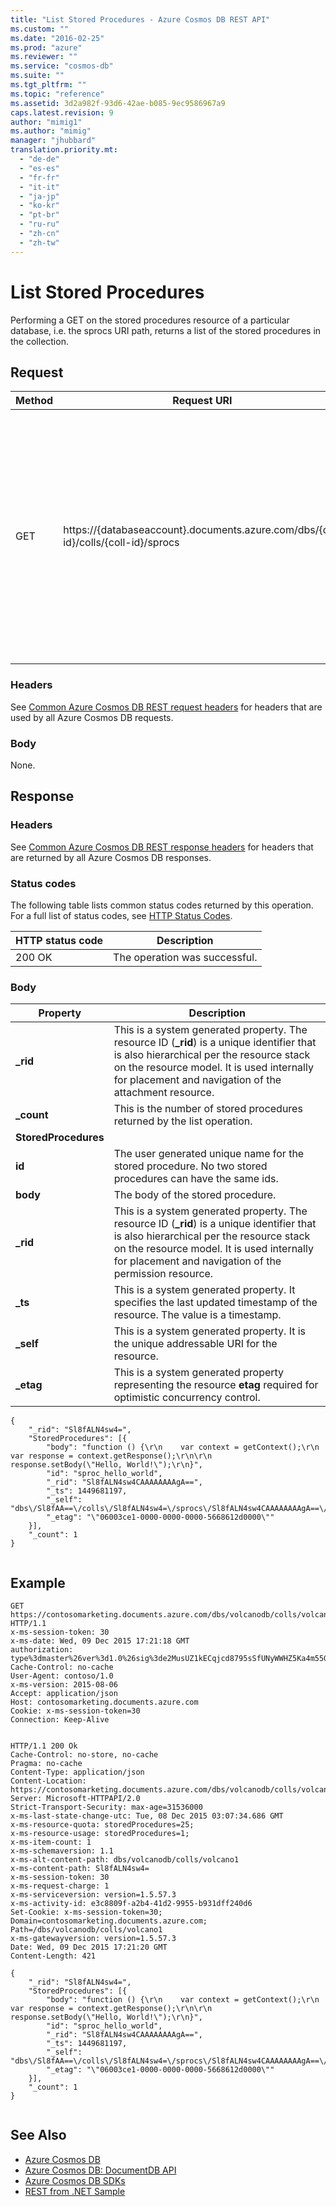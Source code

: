 ```yaml
---
title: "List Stored Procedures - Azure Cosmos DB REST API"
ms.custom: ""
ms.date: "2016-02-25"
ms.prod: "azure"
ms.reviewer: ""
ms.service: "cosmos-db"
ms.suite: ""
ms.tgt_pltfrm: ""
ms.topic: "reference"
ms.assetid: 3d2a982f-93d6-42ae-b085-9ec9586967a9
caps.latest.revision: 9
author: "mimig1"
ms.author: "mimig"
manager: "jhubbard"
translation.priority.mt: 
  - "de-de"
  - "es-es"
  - "fr-fr"
  - "it-it"
  - "ja-jp"
  - "ko-kr"
  - "pt-br"
  - "ru-ru"
  - "zh-cn"
  - "zh-tw"
---
```

# List Stored Procedures
  Performing a GET on the stored procedures resource of a particular database, i.e. the sprocs URI path, returns a list of the stored procedures in the collection.  
  
## Request  
  
|Method|Request URI|Description|  
|------------|-----------------|-----------------|  
|GET|https://{databaseaccount}.documents.azure.com/dbs/{db-id}/colls/{coll-id}/sprocs|Note that the {databaseaccount} is the name of the Azure Cosmos DB account created under your subscription. The {db-id} value is the user generated name/id of the database where the stored procedures reside, not the system generated id (rid). The {coll-id} value is the name of the collection where the stored procedures reside.|  
  
### Headers  
 See [Common Azure Cosmos DB REST request headers](common-documentdb-rest-request-headers.md) for headers that are used by all Azure Cosmos DB requests.  
  
### Body  
 None.  
  
## Response  
  
### Headers  
 See [Common Azure Cosmos DB REST response headers](common-documentdb-rest-response-headers.md) for headers that are returned by all Azure Cosmos DB responses.  
  
### Status codes  
 The following table lists common status codes returned by this operation. For a full list of status codes, see [HTTP Status Codes](https://msdn.microsoft.com/library/azure/dn783364.aspx).  
  
|HTTP status code|Description|  
|----------------------|-----------------|  
|200 OK|The operation was successful.|  
  
### Body  
  
|Property|Description|  
|--------------|-----------------|  
|**_rid**|This is a system generated property. The resource ID (**_rid**) is a unique identifier that is also hierarchical per the resource stack on the resource model. It is used internally for placement and navigation of the attachment resource.|  
|**_count**|This is the number of stored procedures returned by the list operation.|  
|**StoredProcedures**||  
|**id**|The user generated unique name for the stored procedure. No two stored procedures can have the same ids.|  
|**body**|The body of the stored procedure.|  
|**_rid**|This is a system generated property. The resource ID (**_rid**) is a unique identifier that is also hierarchical per the resource stack on the resource model. It is used internally for placement and navigation of the permission resource.|  
|**_ts**|This is a system generated property. It specifies the last updated timestamp of the resource. The value is a timestamp.|  
|**_self**|This is a system generated property. It is the unique addressable URI for the resource.|  
|**_etag**|This is a system generated property representing the resource **etag** required for optimistic concurrency control.|  
  
```  
{  
    "_rid": "Sl8fALN4sw4=",  
    "StoredProcedures": [{  
        "body": "function () {\r\n    var context = getContext();\r\n    var response = context.getResponse();\r\n\r\n    response.setBody(\"Hello, World!\");\r\n}",  
        "id": "sproc_hello_world",  
        "_rid": "Sl8fALN4sw4CAAAAAAAAgA==",  
        "_ts": 1449681197,  
        "_self": "dbs\/Sl8fAA==\/colls\/Sl8fALN4sw4=\/sprocs\/Sl8fALN4sw4CAAAAAAAAgA==\/",  
        "_etag": "\"06003ce1-0000-0000-0000-5668612d0000\""  
    }],  
    "_count": 1  
}  
  
```  
  
## Example  
  
```  
GET https://contosomarketing.documents.azure.com/dbs/volcanodb/colls/volcano1/sprocs HTTP/1.1  
x-ms-session-token: 30  
x-ms-date: Wed, 09 Dec 2015 17:21:18 GMT  
authorization: type%3dmaster%26ver%3d1.0%26sig%3de2MusUZ1kECqjcd8795sSfUNyWWHZ5Ka4m55GyCuwxg%3d  
Cache-Control: no-cache  
User-Agent: contoso/1.0  
x-ms-version: 2015-08-06  
Accept: application/json  
Host: contosomarketing.documents.azure.com  
Cookie: x-ms-session-token=30  
Connection: Keep-Alive  
  
```  
  
```  
HTTP/1.1 200 Ok  
Cache-Control: no-store, no-cache  
Pragma: no-cache  
Content-Type: application/json  
Content-Location: https://contosomarketing.documents.azure.com/dbs/volcanodb/colls/volcano1/sprocs  
Server: Microsoft-HTTPAPI/2.0  
Strict-Transport-Security: max-age=31536000  
x-ms-last-state-change-utc: Tue, 08 Dec 2015 03:07:34.686 GMT  
x-ms-resource-quota: storedProcedures=25;  
x-ms-resource-usage: storedProcedures=1;  
x-ms-item-count: 1  
x-ms-schemaversion: 1.1  
x-ms-alt-content-path: dbs/volcanodb/colls/volcano1  
x-ms-content-path: Sl8fALN4sw4=  
x-ms-session-token: 30  
x-ms-request-charge: 1  
x-ms-serviceversion: version=1.5.57.3  
x-ms-activity-id: e3c8809f-a2b4-41d2-9955-b931dff240d6  
Set-Cookie: x-ms-session-token=30; Domain=contosomarketing.documents.azure.com; Path=/dbs/volcanodb/colls/volcano1  
x-ms-gatewayversion: version=1.5.57.3  
Date: Wed, 09 Dec 2015 17:21:20 GMT  
Content-Length: 421  
  
{  
    "_rid": "Sl8fALN4sw4=",  
    "StoredProcedures": [{  
        "body": "function () {\r\n    var context = getContext();\r\n    var response = context.getResponse();\r\n\r\n    response.setBody(\"Hello, World!\");\r\n}",  
        "id": "sproc_hello_world",  
        "_rid": "Sl8fALN4sw4CAAAAAAAAgA==",  
        "_ts": 1449681197,  
        "_self": "dbs\/Sl8fAA==\/colls\/Sl8fALN4sw4=\/sprocs\/Sl8fALN4sw4CAAAAAAAAgA==\/",  
        "_etag": "\"06003ce1-0000-0000-0000-5668612d0000\""  
    }],  
    "_count": 1  
}  
  
```  
  
## See Also  
* [Azure Cosmos DB](https://docs.microsoft.com/azure/cosmos-db/introduction) 
* [Azure Cosmos DB: DocumentDB API](https://docs.microsoft.com/azure/cosmos-db/documentdb-introduction)   
* [Azure Cosmos DB SDKs](https://docs.microsoft.com/en-us/azure/cosmos-db/documentdb-sdk-dotnet)   
* [REST from .NET Sample](https://github.com/Azure/azure-documentdb-dotnet/tree/master/samples/rest-from-.net)  
  
  


